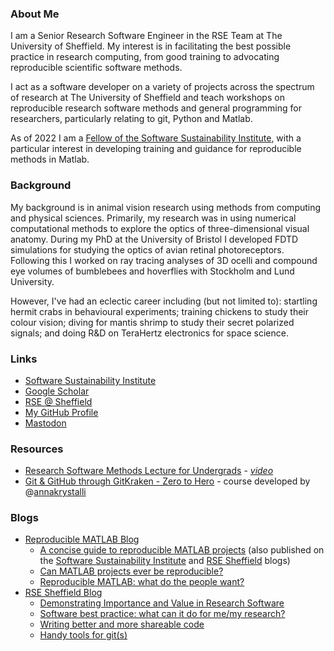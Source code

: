 ### About Me
I am a Senior Research Software Engineer in the RSE Team at The University of Sheffield. 
My interest is in facilitating the best possible practice in research computing, from good training to advocating reproducible scientific software methods.

I act as a software developer on a variety of projects across the spectrum of research at The University of Sheffield and teach workshops on reproducible research software methods and general programming for researchers, particularly relating to git, Python and Matlab.

As of 2022 I am a [Fellow of the Software Sustainability Institute](https://software.ac.uk/about/fellows/david-wilby), with a particular interest in developing training and guidance for reproducible methods in Matlab.

### Background
My background is in animal vision research using methods from computing and physical sciences. Primarily, my 
research was in using numerical computational methods to explore the optics of three-dimensional visual 
anatomy. During my PhD  at the University of Bristol I developed FDTD simulations for studying the optics 
of avian retinal photoreceptors. Following this I worked on ray tracing analyses of 3D ocelli and compound eye 
volumes of bumblebees and hoverflies with Stockholm and Lund University.

However, I've had an eclectic career including (but not limited to): startling hermit crabs in behavioural 
experiments; training chickens to study their colour vision; diving for mantis shrimp to study their secret 
polarized signals; and doing R&D on TeraHertz electronics for space science.

### Links
* [Software Sustainability Institute](https://software.ac.uk/about/fellows/david-wilby)
* [Google Scholar](http://bit.ly/wilbyScholar)
* [RSE @ Sheffield](https://rse.shef.ac.uk)
* [My GitHub Profile](https://github.com/davidwilby)
* <a rel="me" href="https://fosstodon.org/@davidwilby">Mastodon</a>

### Resources
* [Research Software Methods Lecture for Undergrads](https://github.com/davidwilby/ResearchSoftwareMethods) - [*video*](https://rse.shef.ac.uk/blog/2021-05-25-methods-ug-talk/)
* [Git & GitHub through GitKraken - Zero to Hero](https://github.com/RSE-Sheffield/git-github-zero-to-hero) - course developed by @[annakrystalli](https://github.com/annakrystalli/)

### Blogs

+ [Reproducible MATLAB Blog](https://reproduciblematlab.github.io/blog/)
  + [A concise guide to reproducible MATLAB projects](https://reproduciblematlab.github.io/blog/posts/2022-concise-guide/) (also published on the [Software Sustainability Institute](https://software.ac.uk/blog/2022-07-06-concise-guide-reproducible-matlab-projects) and [RSE Sheffield](https://rse.shef.ac.uk/blog/2022-05-05-concise-guide-to-reproducible-matlab/) blogs)
  + [Can MATLAB projects ever be reproducible?](https://reproduciblematlab.github.io/blog/posts/2023-07-10-can-matlab-be-reproducible/)
  + [Reproducible MATLAB: what do the people want?](https://reproduciblematlab.github.io/blog/posts/2023-05-02-survey/)
+ [RSE Sheffield Blog](https://rse.shef.ac.uk/blog/)
  + [Demonstrating Importance and Value in Research Software](https://rse.shef.ac.uk/blog/2022-10-13-quality-value-research-software/)
  + [Software best practice: what can it do for me/my research?](https://rse.shef.ac.uk/blog/2019-best-practice/)
  + [Writing better and more shareable code](https://rse.shef.ac.uk/blog/2022-10-20-better-code/)
  + [Handy tools for git(s)](https://rse.shef.ac.uk/blog/2022-08-18-git-tools/)
